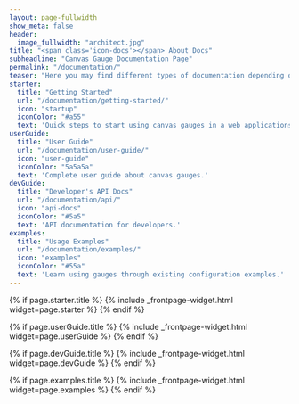 ```yaml
---
layout: page-fullwidth
show_meta: false
header:
  image_fullwidth: "architect.jpg"
title: "<span class='icon-docs'></span> About Docs"
subheadline: "Canvas Gauge Documentation Page"
permalink: "/documentation/"
teaser: "Here you may find different types of documentation depending on your needs:"
starter:
  title: "Getting Started"
  url: "/documentation/getting-started/"
  icon: "startup"
  iconColor: "#a55"
  text: 'Quick steps to start using canvas gauges in a web applications.'
userGuide:
  title: "User Guide"
  url: "/documentation/user-guide/"
  icon: "user-guide"
  iconColor: "5a5a5a"
  text: 'Complete user guide about canvas gauges.'
devGuide:
  title: "Developer's API Docs"
  url: "/documentation/api/"
  icon: "api-docs"
  iconColor: "#5a5"
  text: 'API documentation for developers.'
examples:
  title: "Usage Examples"
  url: "/documentation/examples/"
  icon: "examples"
  iconColor: "#55a"
  text: 'Learn using gauges through existing configuration examples.'
---
```


{% if page.starter.title %}
{% include _frontpage-widget.html widget=page.starter %}
{% endif %}

{% if page.userGuide.title %}
{% include _frontpage-widget.html widget=page.userGuide %}
{% endif %}

{% if page.devGuide.title %}
{% include _frontpage-widget.html widget=page.devGuide %}
{% endif %}

{% if page.examples.title %}
{% include _frontpage-widget.html widget=page.examples %}
{% endif %}
